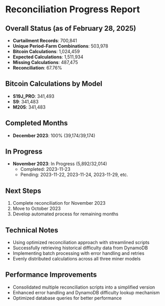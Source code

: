 # Reconciliation Progress Report

## Overall Status (as of February 28, 2025)
- **Curtailment Records**: 700,841
- **Unique Period-Farm Combinations**: 503,978
- **Bitcoin Calculations**: 1,024,459
- **Expected Calculations**: 1,511,934
- **Missing Calculations**: 487,475
- **Reconciliation**: 67.76%

## Bitcoin Calculations by Model
- **S19J_PRO**: 341,493
- **S9**: 341,483
- **M20S**: 341,483

## Completed Months
- **December 2023**: 100% (39,174/39,174)

## In Progress
- **November 2023**: In Progress (5,892/32,014)
  - Completed: 2023-11-23
  - Pending: 2023-11-22, 2023-11-24, 2023-11-29, etc.

## Next Steps
1. Complete reconciliation for November 2023
2. Move to October 2023
3. Develop automated process for remaining months

## Technical Notes
- Using optimized reconciliation approach with streamlined scripts
- Successfully retrieving historical difficulty data from DynamoDB
- Implementing batch processing with error handling and retries
- Evenly distributed calculations across all three miner models

## Performance Improvements
- Consolidated multiple reconciliation scripts into a simplified version
- Enhanced error handling and DynamoDB difficulty lookup mechanism
- Optimized database queries for better performance